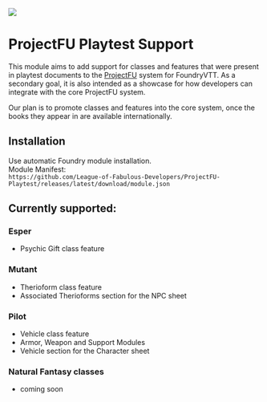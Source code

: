 ![](https://img.shields.io/badge/Foundry-v11-informational)
<!--- Downloads @ Latest Badge -->
<!--- replace <user>/<repo> with your username/repository -->
<!--- ![Latest Release Download Count](https://img.shields.io/github/downloads/<user>/<repo>/latest/module.zip) -->

<!--- Forge Bazaar Install % Badge -->
<!--- replace <your-module-name> with the `name` in your manifest -->
<!--- ![Forge Installs](https://img.shields.io/badge/dynamic/json?label=Forge%20Installs&query=package.installs&suffix=%25&url=https%3A%2F%2Fforge-vtt.com%2Fapi%2Fbazaar%2Fpackage%2F<your-module-name>&colorB=4aa94a) -->

# ProjectFU Playtest Support

This module aims to add support for classes and features that were present in playtest documents to the [ProjectFU](https://github.com/League-of-Fabulous-Developers/FoundryVTT-Fabula-Ultima) system for FoundryVTT.
As a secondary goal, it is also intended as a showcase for how developers can integrate with the core ProjectFU system.

Our plan is to promote classes and features into the core system, once the books they appear in are available internationally.

## Installation
Use automatic Foundry module installation.\
Module Manifest:\
`https://github.com/League-of-Fabulous-Developers/ProjectFU-Playtest/releases/latest/download/module.json`

## Currently supported:

### Esper
* Psychic Gift class feature

### Mutant
* Therioform class feature
* Associated Therioforms section for the NPC sheet

### Pilot
* Vehicle class feature
* Armor, Weapon and Support Modules
* Vehicle section for the Character sheet

### Natural Fantasy classes
* coming soon
